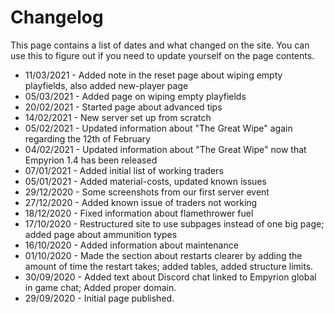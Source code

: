 # Changelog

This page contains a list of dates and what changed on the site. You can use this to figure out if you need to update yourself on the page contents.

* 11/03/2021 - Added note in the reset page about wiping empty playfields, also added new-player page
* 05/03/2021 - Added page on wiping empty playfields
* 20/02/2021 - Started page about advanced tips
* 14/02/2021 - New server set up from scratch
* 05/02/2021 - Updated information about "The Great Wipe" again regarding the 12th of February
* 04/02/2021 - Updated information about "The Great Wipe" now that Empyrion 1.4 has been released
* 07/01/2021 - Added initial list of working traders
* 05/01/2021 - Added material-costs, updated known issues
* 29/12/2020 - Some screenshots from our first server event
* 27/12/2020 - Added known issue of traders not working
* 18/12/2020 - Fixed information about flamethrower fuel
* 17/10/2020 - Restructured site to use subpages instead of one big page; added page about ammunition types
* 16/10/2020 - Added information about maintenance
* 01/10/2020 - Made the section about restarts clearer by adding the amount of time the restart takes; added tables, added structure limits.
* 30/09/2020 - Added text about Discord chat linked to Empyrion global in game chat; Added proper domain.
* 29/09/2020 - Initial page published.
